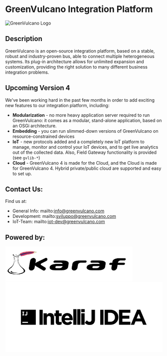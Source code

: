 # GreenVulcano Integration Platform
![GreenVulcano Logo](http://www.greenvulcanotechnologies.com/wp-content/uploads/2015/02/logo_gv_col.png)

## Description
GreenVulcano is an open-source integration platform, based on a stable, robust and industry-proven bus, able to connect multiple heterogeneous systems. Its plug-in architecture allows for unlimited expansion and customization, providing the right solution to many different business integration problems.

## Upcoming Version 4
We've been working hard in the past few months in order to add exciting new features to our integration platform, including:
* **Modularization** - no more heavy application server required to run GreenVulcano: it comes as a modular, stand-alone application, based on an OSGi architecture.
* **Embedding** - you can run slimmed-down versions of GreenVulcano on resource-constrained devices
* **IoT** - new protocols added and a completely new IoT platform to manage, monitor and control your IoT devices, and to get live analytics out of the collected data. Also, Field Gateway functionality is provided (see `gvlib-*`)
* **Cloud** - GreenVulcano 4 is made for the Cloud, and the Cloud is made for GreenVulcano 4. Hybrid private/public cloud are supported and easy to set up.

## Contact Us:
Find us at:
* General Info: mailto:info@greenvulcano.com
* Development: mailto:sviluppo@greenvulcano.com
* IoT-Team: mailto:iot-dev@greenvulcano.com

## Powered by:
![Karaf Logo](karaf-logo.png)
![IntelliJIdea Logo](logo_IntelliJIDEA.png)
